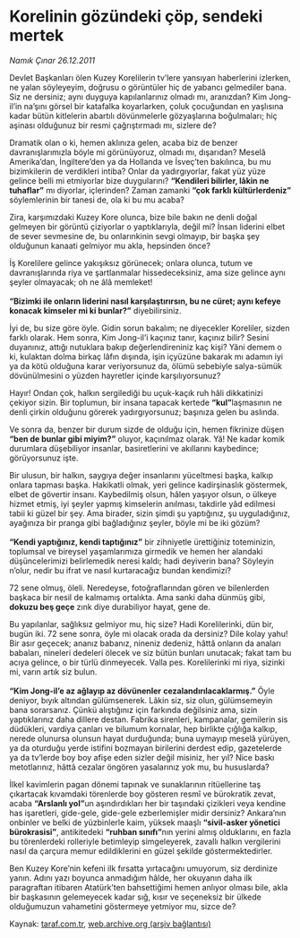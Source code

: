 # Korelinin gözündeki çöp, sendeki mertek

*Namık Çınar 26.12.2011*

<div class="yazi"><p>Devlet Başkanları ölen Kuzey Korelilerin tv’lere yansıyan haberlerini izlerken, ne yalan söyleyeyim, doğrusu o görüntüler hiç de yabancı gelmediler bana. Siz ne dersiniz; aynı duyguya kapılanlarınız olmadı mı, aranızdan? Kim Jong-il’in na’şını görsel bir katafalka koyarlarken, çoluk çocuğundan en yaşlısına kadar bütün kitlelerin abartılı dövünmelerle gözyaşlarına boğulmaları; hiç aşinası olduğunuz bir resmi çağrıştırmadı mı, sizlere de?</p>
<p>Dramatik olan o ki, hemen aklınıza gelen, acaba biz de benzer davranışlarımızla böyle mi görünüyoruz, olmadı mı, dışarıdan? Meselâ Amerika’dan, İngiltere’den ya da Hollanda ve İsveç’ten bakılınca, bu mu bizimkilerin de verdikleri intiba? Onlar da yadırgıyorlar, fakat yüz yüze gelince belli mi etmiyorlar bize duygularını? <b>“Kendileri bilirler, lâkin ne tuhaflar”</b> mı diyorlar, içlerinden? Zaman zamanki <b>“çok farklı kültürlerdeniz”</b> söylemlerinin bir tanesi de, ola ki bu mu acaba?</p>
<p>Zira, karşımızdaki Kuzey Kore olunca, bize bile bakın ne denli doğal gelmeyen bir görüntü çiziyorlar o yaptıklarıyla, değil mi? İnsan liderini elbet de sever sevmesine de, bu onlarınkinin sevgi olmayıp, bir başka şey olduğunun kanaati gelmiyor mu akla, hepsinden önce?</p>
<p>İş Korelilere gelince yakışıksız görünecek; onlara olunca, tutum ve davranışlarında riya ve şartlanmalar hissedeceksiniz, ama size gelince aynı şeyler olmayacak; oh ne âlâ memleket!<br/><br/><b>“Bizimki ile onların liderini nasıl karşılaştırırsın, bu ne cüret; aynı kefeye konacak kimseler mi ki bunlar?”</b> diyebilirsiniz.</p>
<p>İyi de, bu size göre öyle. Gidin sorun bakalım; ne diyecekler Koreliler, sizden farklı olarak. Hem sonra, Kim Jong-il’i kaçınız tanır, kaçınız bilir? Sesini duyanınız, attığı nutuklara bakıp değerlendireniniz kaç kişi? Yâni demem o ki, kulaktan dolma birkaç lâfın dışında, işin içyüzüne bakarak mı adamın iyi ya da kötü olduğuna karar veriyorsunuz da, ölümü sebebiyle salya-sümük dövünülmesini o yüzden hayretler içinde karşılıyorsunuz?</p>
<p>Hayır! Ondan çok, halkın sergilediği bu uçuk-kaçık ruh hâli dikkatinizi çekiyor sizin. Bir toplumun, bir insana tapacak kertede <b>“kul”</b>laşmasının ne denli çirkin olduğunu görerek yadırgıyorsunuz; başınıza gelen bu aslında.</p>
<p>Ve sonra da, benzer bir durum sizde de olduğu için, hemen fikrinize düşen <b>“ben de bunlar gibi miyim?”</b> oluyor, kaçınılmaz olarak. Yâ! Ne kadar komik durumlara düşebiliyor insanlar, basiretlerini ve akıllarını kaybedince; görüyorsunuz işte.</p>
<p>Bir ulusun, bir halkın, saygıya değer insanlarını yüceltmesi başka, kalkıp onlara tapması başka. Hakikatli olmak, yeri gelince kadirşinaslık göstermek, elbet de gövertir insanı. Kaybedilmiş olsun, hâlen yaşıyor olsun, o ülkeye hizmet etmiş, iyi şeyler yapmış kimselerin anılması, takdirle yâd edilmesi tabii ki güzel bir şey. Ama birader, sizin şimdi şu yaptığınız, şu uyguladığınız, ayağınıza bir pranga gibi bağladığınız şeyler, böyle mi be iki gözüm?<br/><br/><b>“Kendi yaptığınız, kendi taptığınız”</b> bir zihniyetle ürettiğiniz toteminizin, toplumsal ve bireysel yaşamlarımıza girmedik ve hemen her alandaki düşüncelerimizi belirlemedik neresi kaldı; hadi deyiverin bana? Söyleyin n’olur, nedir bu ifrat ve nasıl kurtaracağız bundan kendimizi?</p>
<p>72 sene olmuş, öleli. Neredeyse, fotoğraflarından gören ve bilenlerden başkaca bir nesil de kalmamış ortalıkta. Ama sanki daha dünmüş gibi, <b>dokuzu beş geçe</b> zınk diye durabiliyor hayat, gene de.</p>
<p>Bu yapılanlar, sağlıksız gelmiyor mu, hiç size? Hadi Korelilerinki, dün bir, bugün iki. 72 sene sonra, öyle mi olacak orada da dersiniz? Dile kolay yahu! Bir asır geçecek; ananız babanız, nineniz dedeniz, hâttâ onların da anaları babaları, nineleri dedeleri ölecek ve siz bütün bunları unutacak; fakat tam bu acıya gelince, o bir türlü dinmeyecek. Valla pes. Korelilerinki mi riya, sizinki mi, varın artık siz bulun.<br/><br/><b>“Kim Jong-il’e az ağlayıp az dövünenler</b> <b>cezalandırılacaklarmış.”</b> Öyle deniyor, bıyık altından gülümsenerek. Lâkin siz, siz olun, gülümsemeyin bana sorarsanız. Çünkü alıştığınız için farkında değilsiniz ama, sizin yaptıklarınız daha dillere destan. Fabrika sirenleri, kampanalar, gemilerin sis düdükleri, vardiya çanları ve bilumum kornalar, hep birlikte çığlığa kalkıp, nerede olunursa olunsun hayat durduğunda; buna uymayıp meselâ yürüyen, ya da oturduğu yerde istifini bozmayan birilerini derdest edip, gazetelerde ya da tv’lerde boy boy afişe eden sizler değil misiniz, her yıl? Nice baskı metotlarınız, hâttâ cezalar öngören yasalarınız yok mu, bu hususlarda?</p>
<p>İlkel kavimlerin pagan dönemi tapınak ve sunaklarının ritüellerine taş çıkartacak kıvamdaki törenlerde boy gösteren resmî ve bürokratik zevat, acaba <b>“Arslanlı yol”</b>un aşındırdıkları her bir taşındaki çizikleri veya kendine has işaretleri, gide-gele, gide-gele ezberlemişler midir dersiniz? Ankara’nın onbinler ve belki de yüzbinlerle kaim, yüksek maaşlı <b>“sivil-asker yönetici bürokrasisi”</b>, antikitedeki <b>“ruhban sınıfı”</b>nın yerini almış olduklarını, en fazla bu törenlerdeki rolleriyle betimleyip simgeleyerek, zavallı halkın vergilerini nasıl da çarçura memur edildiklerini en güzel şekilde göstermektedirler.</p>
<p>Ben Kuzey Kore’nin kefeni ilk fırsatta yırtacağını umuyorum, siz derdinize yanın. Adını yazı boyunca anmadığım hâlde, her okuyanın daha ilk paragraftan itibaren Atatürk’ten bahsettiğimi hemen anlıyor olması bile, akla bir başkasının gelemeyecek kadar sığ, kısır ve seçeneksiz bir ülkede olduğumuzun vahametini göstermeye yetmiyor mu, sizce de?</p>
</div>

Kaynak: [taraf.com.tr](http://www.taraf.com.tr/namik-cinar/makale-korelinin-gozundeki-cop-sendeki-mertek.htm), [web.archive.org (arşiv bağlantısı)](http://web.archive.org/web/20130623185032/http://www.taraf.com.tr/namik-cinar/makale-korelinin-gozundeki-cop-sendeki-mertek.htm)
